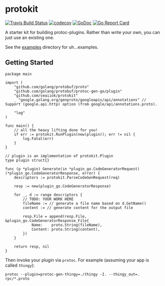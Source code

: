 # protokit

[![Travis Build Status][travis-svg]][travis-ci]
[![codecov][codecov-svg]][codecov-url]
[![GoDoc][godoc-svg]][godoc-url]
[![Go Report Card][goreport-svg]][goreport-url]

A starter kit for building protoc-plugins. Rather than write your own, you can just use an existing one.

See the [examples](examples/) directory for uh...examples.

## Getting Started

```golang
package main

import (
    "github.com/golang/protobuf/proto"
    "github.com/golang/protobuf/protoc-gen-go/plugin"
    "github.com/seaiiok/protokit"
    _ "google.golang.org/genproto/googleapis/api/annotations" // Support (google.api.http) option (from google/api/annotations.proto).

    "log"
)

func main() {
    // all the heavy lifting done for you!
    if err := protokit.RunPlugin(new(plugin)); err != nil {
        log.Fatal(err)
    }
}

// plugin is an implementation of protokit.Plugin
type plugin struct{}

func (p *plugin) Generate(in *plugin_go.CodeGeneratorRequest) (*plugin_go.CodeGeneratorResponse, error) {
    descriptors := protokit.ParseCodeGenRequest(req)

    resp := new(plugin_go.CodeGeneratorResponse)

    for _, d := range descriptors {
        // TODO: YOUR WORK HERE
        fileName := // generate a file name based on d.GetName()
        content := // generate content for the output file

        resp.File = append(resp.File, &plugin_go.CodeGeneratorResponse_File{
            Name:    proto.String(fileName),
            Content: proto.String(content),
        })
    }

    return resp, nil
}
```

Then invoke your plugin via `protoc`. For example (assuming your app is called `thingy`):

`protoc --plugin=protoc-gen-thingy=./thingy -I. --thingy_out=. rpc/*.proto`

[travis-svg]:
  https://travis-ci.org/seaiiok/protokit.svg?branch=master
	"Travis CI build status SVG"
[travis-ci]:
  https://travis-ci.org/seaiiok/protokit
  "protoc-gen-twagger at Travis CI"
[codecov-svg]: https://codecov.io/gh/seaiiok/protokit/branch/master/graph/badge.svg
[codecov-url]: https://codecov.io/gh/seaiiok/protokit
[godoc-svg]: https://godoc.org/github.com/seaiiok/protokit?status.svg
[godoc-url]: https://godoc.org/github.com/seaiiok/protokit
[goreport-svg]: https://goreportcard.com/badge/github.com/seaiiok/protokit
[goreport-url]: https://goreportcard.com/report/github.com/seaiiok/protokit
